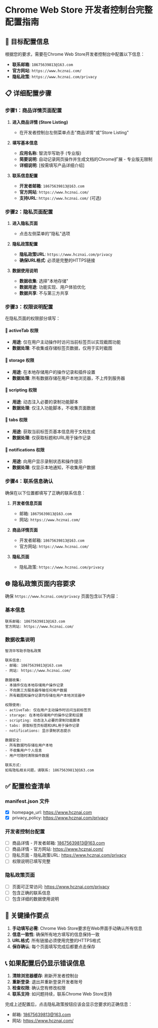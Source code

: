 # Chrome Web Store 开发者控制台完整配置指南

## 🎯 目标配置信息

根据您的要求，需要在Chrome Web Store开发者控制台中配置以下信息：

- **联系邮箱**: `18675639813@163.com`
- **官方网站**: `https://www.hcznai.com/`
- **隐私政策**: `https://www.hcznai.com/privacy`

## 📋 详细配置步骤

### 步骤1：商品详情页面配置

1. **进入商品详情 (Store Listing)**
   - 在开发者控制台左侧菜单点击"商品详情"或"Store Listing"

2. **填写基本信息**
   - **应用名称**: 智流华写助手 (专业版)
   - **简要说明**: 自动记录网页操作并生成文档的Chrome扩展 - 专业版无限制
   - **详细说明**: [按需填写产品详细介绍]

3. **联系信息配置**
   - **开发者邮箱**: `18675639813@163.com`
   - **官方网站**: `https://www.hcznai.com/`
   - **支持URL**: `https://www.hcznai.com/` (可选)

### 步骤2：隐私页面配置

1. **进入隐私页面**
   - 点击左侧菜单的"隐私"选项

2. **隐私政策配置**
   - **隐私政策URL**: `https://www.hcznai.com/privacy`
   - **确保URL格式**: 必须是完整的HTTPS链接

3. **数据使用说明**
   - **数据收集**: 选择"本地存储"
   - **数据用途**: 功能实现、用户体验优化
   - **数据共享**: 不与第三方共享

### 步骤3：权限说明配置

在隐私页面的权限部分填写：

#### 🔸 activeTab 权限
- **用途**: 仅在用户主动操作时访问当前标签页以实现截图功能
- **数据处理**: 不收集或存储标签页数据，仅用于实时截图

#### 🔸 storage 权限
- **用途**: 在本地存储用户的操作记录和插件设置
- **数据处理**: 所有数据存储在用户本地浏览器，不上传到服务器

#### 🔸 scripting 权限
- **用途**: 动态注入必要的录制功能脚本
- **数据处理**: 仅注入功能脚本，不收集页面数据

#### 🔸 tabs 权限
- **用途**: 获取当前标签页基本信息用于文档生成
- **数据处理**: 仅获取标题和URL用于操作记录

#### 🔸 notifications 权限
- **用途**: 向用户显示录制状态和操作提示
- **数据处理**: 仅显示本地通知，不收集用户数据

### 步骤4：联系信息确认

确保在以下位置都填写了正确的联系信息：

1. **开发者信息页面**
   - 邮箱: `18675639813@163.com`
   - 网站: `https://www.hcznai.com/`

2. **商品详情页面**
   - 开发者邮箱: `18675639813@163.com`
   - 官方网站: `https://www.hcznai.com/`

3. **隐私页面**
   - 隐私政策: `https://www.hcznai.com/privacy`

## 🌐 隐私政策页面内容要求

确保 `https://www.hcznai.com/privacy` 页面包含以下内容：

### 基本信息
```
联系邮箱: 18675639813@163.com
官方网站: https://www.hcznai.com/
```

### 数据收集说明
```
智流华写助手隐私政策

联系信息:
- 邮箱: 18675639813@163.com  
- 网站: https://www.hcznai.com/

数据收集:
- 本插件仅在本地存储用户操作记录
- 不向第三方服务器传输任何用户数据
- 所有截图和操作记录均存储在用户本地浏览器中

权限使用:
- activeTab: 仅在用户主动操作时访问当前标签页
- storage: 在本地存储用户的操作记录和设置  
- scripting: 动态注入必要的录制功能脚本
- tabs: 获取标签页标题和URL用于操作记录
- notifications: 显示录制状态提示

数据安全:
- 所有数据均存储在用户本地
- 不收集用户个人信息
- 用户可随时清除插件数据

联系方式:
如有隐私相关问题，请联系: 18675639813@163.com
```

## ✅ 配置检查清单

### manifest.json 文件
- [x] homepage_url: https://www.hcznai.com
- [x] privacy_policy: https://www.hcznai.com/privacy

### 开发者控制台配置
- [ ] 商品详情 - 开发者邮箱: 18675639813@163.com
- [ ] 商品详情 - 官方网站: https://www.hcznai.com/
- [ ] 隐私页面 - 隐私政策URL: https://www.hcznai.com/privacy
- [ ] 权限说明已填写完整

### 隐私政策页面
- [ ] 页面可正常访问: https://www.hcznai.com/privacy
- [ ] 包含正确的联系信息
- [ ] 包含详细的数据使用说明

## 🚨 关键操作要点

1. **手动填写必需**: Chrome Web Store要求在Web界面手动确认所有信息
2. **信息一致性**: 确保所有地方填写的信息保持一致
3. **URL格式**: 所有链接必须使用完整的HTTPS格式
4. **保存确认**: 每个页面填写完成后都要点击保存

## 📞 如果配置后仍显示错误信息

1. **清除浏览器缓存**: 刷新开发者控制台
2. **重新登录**: 退出并重新登录开发者账号
3. **检查权限**: 确认您有修改权限
4. **联系支持**: 如问题持续，联系Chrome Web Store支持

完成上述配置后，点击隐私政策按钮应该会显示您要求的正确信息：
- 邮箱: 18675639813@163.com
- 网站: https://www.hcznai.com/
